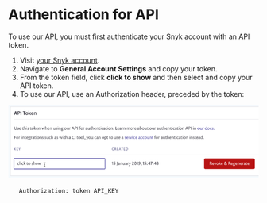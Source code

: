 # Authentication for API

To use our API, you must first authenticate your Snyk account with an API token.

1. Visit [your Snyk account](https://app.snyk.io/account).
2. Navigate to **General Account Settings** and copy your token.
3. From the token field, click **click to show** and then select and copy your API token.
4. To use our API, use an Authorization header, preceded by the token:

![api token screen; revoke; regenerate; click to show](<../../.gitbook/assets/uuid-8d94edf8-b42b-e5b3-ada1-e157d18ff884-en (1) (2) (2) (1) (1) (1) (1) (7).png>)

```
   Authorization: token API_KEY
```
